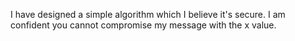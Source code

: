 I have designed a simple algorithm which I believe it's secure. I am confident you cannot compromise my message with the x value.
